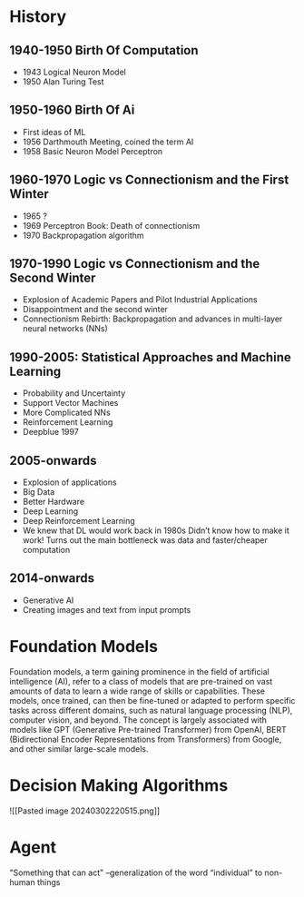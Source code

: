 # History
## 1940-1950 Birth Of Computation
- 1943 Logical Neuron Model
- 1950 Alan Turing Test
## 1950-1960 Birth Of Ai
- First ideas of ML
- 1956 Darthmouth Meeting, coined the term AI
- 1958 Basic Neuron Model Perceptron

## 1960-1970 Logic vs Connectionism and the First Winter
- 1965 ?
- 1969 Perceptron Book: Death of connectionism
- 1970 Backpropagation algorithm

## 1970-1990 Logic vs Connectionism and the Second Winter
- Explosion of Academic Papers and Pilot Industrial Applications
- Disappointment and the second winter
- Connectionism Rebirth: Backpropagation and advances in multi-layer neural networks (NNs)

## 1990-2005: Statistical Approaches and Machine Learning
- Probability and Uncertainty
- Support Vector Machines
- More Complicated NNs
- Reinforcement Learning
- Deepblue 1997

## 2005-onwards
- Explosion of applications
- Big Data
- Better Hardware
- Deep Learning
- Deep Reinforcement Learning
- We knew that DL would work back in 1980s 
	Didn’t know how to make it work! 
	Turns out the main bottleneck was data and faster/cheaper computation

## 2014-onwards
- Generative AI
- Creating images and text from input prompts

# Foundation Models
Foundation models, a term gaining prominence in the field of artificial intelligence (AI), refer to a class of models that are pre-trained on vast amounts of data to learn a wide range of skills or capabilities. These models, once trained, can then be fine-tuned or adapted to perform specific tasks across different domains, such as natural language processing (NLP), computer vision, and beyond. The concept is largely associated with models like GPT (Generative Pre-trained Transformer) from OpenAI, BERT (Bidirectional Encoder Representations from Transformers) from Google, and other similar large-scale models.

# Decision Making Algorithms
![[Pasted image 20240302220515.png]]


# Agent
"Something that can act" –generalization of the word “individual” to non- human things